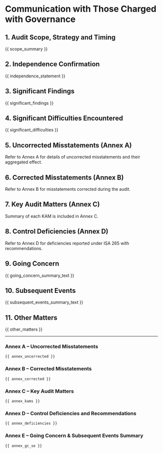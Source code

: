# Communication with Those Charged with Governance

## 1. Audit Scope, Strategy and Timing
{{ scope_summary }}

## 2. Independence Confirmation
{{ independence_statement }}

## 3. Significant Findings
{{ significant_findings }}

## 4. Significant Difficulties Encountered
{{ significant_difficulties }}

## 5. Uncorrected Misstatements (Annex A)
Refer to Annex A for details of uncorrected misstatements and their aggregated effect.

## 6. Corrected Misstatements (Annex B)
Refer to Annex B for misstatements corrected during the audit.

## 7. Key Audit Matters (Annex C)
Summary of each KAM is included in Annex C.

## 8. Control Deficiencies (Annex D)
Refer to Annex D for deficiencies reported under ISA 265 with recommendations.

## 9. Going Concern
{{ going_concern_summary_text }}

## 10. Subsequent Events
{{ subsequent_events_summary_text }}

## 11. Other Matters
{{ other_matters }}

---

### Annex A – Uncorrected Misstatements
```
{{ annex_uncorrected }}
```

### Annex B – Corrected Misstatements
```
{{ annex_corrected }}
```

### Annex C – Key Audit Matters
```
{{ annex_kams }}
```

### Annex D – Control Deficiencies and Recommendations
```
{{ annex_deficiencies }}
```

### Annex E – Going Concern & Subsequent Events Summary
```
{{ annex_gc_se }}
```
